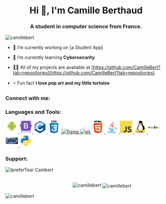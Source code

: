 <h1 align="center">Hi 👋, I'm Camille Berthaud</h1>
<h3 align="center">A student in computer science from France.</h3>

<p align="left"> <img src="https://komarev.com/ghpvc/?username=camillebert&label=Profile%20views&color=0e75b6&style=flat" alt="camillebert" /> </p>



- 🔭 I’m currently working on [a Student App]

- 🌱 I’m currently learning **Cybersecurity**

- 👨‍💻 All of my projects are available at [https://github.com/CamilleBert?tab=repositories](https://github.com/CamilleBert?tab=repositories)

- ⚡ Fun fact **I love pop art and my little tortoise**

<h3 align="left">Connect with me:</h3>
<p align="left">
</p>

<h3 align="left">Languages and Tools:</h3>
<p align="left"> <a href="https://developer.android.com" target="_blank" rel="noreferrer"> <img src="https://raw.githubusercontent.com/devicons/devicon/master/icons/android/android-original-wordmark.svg" alt="android" width="40" height="40"/> </a> <a href="https://getbootstrap.com" target="_blank" rel="noreferrer"> <img src="https://raw.githubusercontent.com/devicons/devicon/master/icons/bootstrap/bootstrap-plain-wordmark.svg" alt="bootstrap" width="40" height="40"/> </a> <a href="https://www.cprogramming.com/" target="_blank" rel="noreferrer"> <img src="https://raw.githubusercontent.com/devicons/devicon/master/icons/c/c-original.svg" alt="c" width="40" height="40"/> </a> <a href="https://www.w3schools.com/css/" target="_blank" rel="noreferrer"> <img src="https://raw.githubusercontent.com/devicons/devicon/master/icons/css3/css3-original-wordmark.svg" alt="css3" width="40" height="40"/> </a> <a href="https://www.figma.com/" target="_blank" rel="noreferrer"> <img src="https://www.vectorlogo.zone/logos/figma/figma-icon.svg" alt="figma" width="40" height="40"/> </a> <a href="https://git-scm.com/" target="_blank" rel="noreferrer"> <img src="https://www.vectorlogo.zone/logos/git-scm/git-scm-icon.svg" alt="git" width="40" height="40"/> </a> <a href="https://www.w3.org/html/" target="_blank" rel="noreferrer"> <img src="https://raw.githubusercontent.com/devicons/devicon/master/icons/html5/html5-original-wordmark.svg" alt="html5" width="40" height="40"/> </a> <a href="https://www.java.com" target="_blank" rel="noreferrer"> <img src="https://raw.githubusercontent.com/devicons/devicon/master/icons/java/java-original.svg" alt="java" width="40" height="40"/> </a> <a href="https://developer.mozilla.org/en-US/docs/Web/JavaScript" target="_blank" rel="noreferrer"> <img src="https://raw.githubusercontent.com/devicons/devicon/master/icons/javascript/javascript-original.svg" alt="javascript" width="40" height="40"/> </a> <a href="https://www.linux.org/" target="_blank" rel="noreferrer"> <img src="https://raw.githubusercontent.com/devicons/devicon/master/icons/linux/linux-original.svg" alt="linux" width="40" height="40"/> </a> <a href="https://nodejs.org" target="_blank" rel="noreferrer"> <img src="https://raw.githubusercontent.com/devicons/devicon/master/icons/nodejs/nodejs-original-wordmark.svg" alt="nodejs" width="40" height="40"/> </a> <a href="https://www.php.net" target="_blank" rel="noreferrer"> <img src="https://raw.githubusercontent.com/devicons/devicon/master/icons/php/php-original.svg" alt="php" width="40" height="40"/> </a> <a href="https://www.python.org" target="_blank" rel="noreferrer"> <img src="https://raw.githubusercontent.com/devicons/devicon/master/icons/python/python-original.svg" alt="python" width="40" height="40"/> </a> </p>

<h3 align="left">Support:</h3>
<p><a href="https://www.buymeacoffee.com/IpreferTear Cambert"> <img align="left" src="https://cdn.buymeacoffee.com/buttons/v2/default-yellow.png" height="50" width="210" alt="IpreferTear Cambert" /></a></p><br><br>

<p><img align="left" src="https://github-readme-stats.vercel.app/api/top-langs?username=camillebert&show_icons=true&locale=en&layout=compact" alt="camillebert" /></p>

<p>&nbsp;<img align="center" src="https://github-readme-stats.vercel.app/api?username=camillebert&show_icons=true&locale=en" alt="camillebert" /></p>

<p><img align="center" src="https://github-readme-streak-stats.herokuapp.com/?user=camillebert&" alt="camillebert" /></p>
